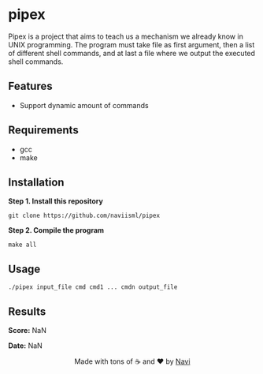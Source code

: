 # pipex

Pipex is a project that aims to teach us a mechanism we already know in UNIX programming. The program must take file as first argument, then a list of different shell commands, and at last a file where we output the executed shell commands.

## Features

- Support dynamic amount of commands

## Requirements

- gcc
- make

## Installation

**Step 1. Install this repository**

```
git clone https://github.com/naviisml/pipex
```

**Step 2. Compile the program**

```
make all
```

## Usage

```
./pipex input_file cmd cmd1 ... cmdn output_file
```

## Results

**Score:** NaN

**Date:** NaN

<div align=center>Made with tons of ☕ and ❤️ by <a href="https://github.com/naviisml">Navi</a></div>
